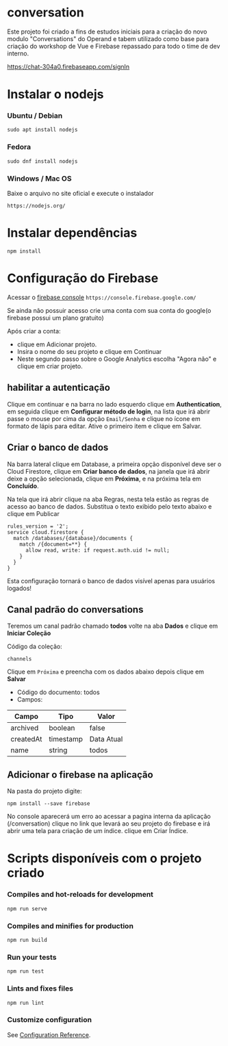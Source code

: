 # conversation

Este projeto foi criado a fins de estudos iniciais para a criação do novo modulo "Conversations" do Operand e tabem utilizado como base para criação do workshop de Vue e Firebase repassado para todo o time de dev interno.

https://chat-304a0.firebaseapp.com/signIn

# Instalar o nodejs

### Ubuntu / Debian
```
sudo apt install nodejs
```

### Fedora
```
sudo dnf install nodejs
```

### Windows / Mac OS
Baixe o arquivo no site oficial e execute o instalador
```
https://nodejs.org/
```


# Instalar dependências
```
npm install
```


# Configuração do Firebase

Acessar o [firebase console](https://console.firebase.google.com/)
`https://console.firebase.google.com/`

Se ainda não possuir acesso crie uma conta com sua conta do google(o firebase possui um plano gratuito)

Após criar a conta:
 * clique em Adicionar projeto.
 * Insira o nome do seu projeto e clique em Continuar
 * Neste segundo passo sobre o Google Analytics escolha "Agora não" e clique em criar projeto.

## habilitar a autenticação
Clique em continuar e na barra no lado esquerdo clique em **Authentication**, em seguida clique em **Configurar método de login**, na lista que irá abrir passe o mouse por cima da opção `Email/Senha` e clique no ícone em formato de lápis para editar. Ative o primeiro item e clique em Salvar. 

## Criar o banco de dados
Na barra lateral clique em Database, a primeira opção disponível deve ser o Cloud Firestore, clique em **Criar banco de dados**, na janela que irá abrir deixe a opção selecionada, clique em **Próxima**, e na próxima tela em **Concluído**.

Na tela que irá abrir clique na aba Regras, nesta tela estão as regras de acesso ao banco de dados.
Substitua o texto exibido pelo texto abaixo e clique em Publicar
```
rules_version = '2';
service cloud.firestore {
  match /databases/{database}/documents {
    match /{document=**} {
      allow read, write: if request.auth.uid != null;
    }
  }
}
```
Esta configuração tornará o banco de dados visível apenas para usuários logados!

## Canal padrão do conversations
Teremos um canal padrão chamado **todos**
volte na aba **Dados** e clique em **Iniciar Coleção**

Código da coleção:
```
channels
```

Clique em `Próxima` e preencha com os dados abaixo depois clique em **Salvar**
* Código do documento: todos
 * Campos:

| Campo     | Tipo      | Valor      |
|-----------|-----------|------------|
| archived  | boolean   | false      |
| createdAt | timestamp | Data Atual |
| name      | string    | todos      |


## Adicionar o firebase na aplicação

Na pasta do projeto digite:
```
npm install --save firebase
```

No console aparecerá um erro ao acessar a pagina interna da aplicação (/conversation) clique no link que levará ao seu projeto do firebase e irá abrir uma tela para criação de um índice. clique em Criar Índice.


# Scripts disponíveis com o projeto criado

### Compiles and hot-reloads for development
```
npm run serve
```

### Compiles and minifies for production
```
npm run build
```

### Run your tests
```
npm run test
```

### Lints and fixes files
```
npm run lint
```

### Customize configuration
See [Configuration Reference](https://cli.vuejs.org/config/).
